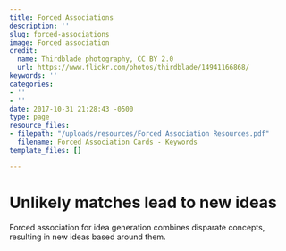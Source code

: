 ```yaml
---
title: Forced Associations
description: ''
slug: forced-associations
image: Forced association
credit:
  name: Thirdblade photography, CC BY 2.0
  url: https://www.flickr.com/photos/thirdblade/14941166868/
keywords: ''
categories:
- ''
- ''
date: 2017-10-31 21:28:43 -0500
type: page
resource_files:
- filepath: "/uploads/resources/Forced Association Resources.pdf"
  filename: Forced Association Cards - Keywords
template_files: []

---
```

# Unlikely matches lead to new ideas

Forced association for idea generation combines disparate concepts, resulting in new ideas based around them.
